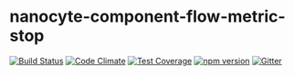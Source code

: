 # nanocyte-component-flow-metric-stop

[![Build Status](https://travis-ci.org/octoblu/nanocyte-component-flow-metric-stop.svg?branch=master)](https://travis-ci.org/octoblu/nanocyte-component-flow-metric-stop)
[![Code Climate](https://codeclimate.com/github/octoblu/nanocyte-component-flow-metric-stop/badges/gpa.svg)](https://codeclimate.com/github/octoblu/nanocyte-component-flow-metric-stop)
[![Test Coverage](https://codeclimate.com/github/octoblu/nanocyte-component-flow-metric-stop/badges/coverage.svg)](https://codeclimate.com/github/octoblu/nanocyte-component-flow-metric-stop)
[![npm version](https://badge.fury.io/js/nanocyte-component-flow-metric-stop.svg)](http://badge.fury.io/js/nanocyte-component-flow-metric-stop)
[![Gitter](https://badges.gitter.im/octoblu/help.svg)](https://gitter.im/octoblu/help)
